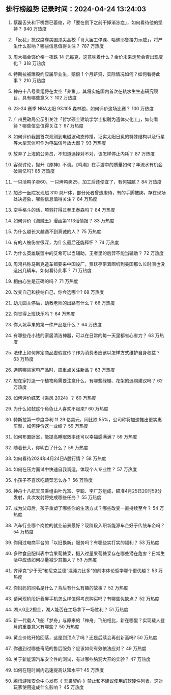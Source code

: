 
## 排行榜趋势 记录时间：2024-04-24 13:24:03
  
  1. 蔡磊舌头和下嘴唇已萎缩，称「要在倒下之前干掉渐冻症」，如何看待他的坚持？ 940 万热度
    
  2. 「反犹」抗议席卷美国顶尖高校「哥大罢工停课、哈佛耶鲁接力示威」，将产生什么影响？哪些信息值得关注？ 787 万热度
    
  3. 周大福金饰价格一夜跌 14 元每克，这意味着什么？金价未来走势会否出现变化？ 318 万热度
    
  4. 特斯拉被曝毁约应届毕业生，赔偿 1 个月薪资，实际情况如何？如何看待此事？ 210 万热度
    
  5. 神舟十八号乘组将在太空「养鱼」，其将实施国内首次在轨水生生态研究项目，具有哪些意义？ 102 万热度
    
  6. 23-24 赛季 NBA太阳 93:105 森林狼，如何评价这场比赛？ 100 万热度
    
  7. 广州民政局公示引关注「哲学硕士建筑学学士拟聘为遗体火化工」，如何看待？哪些信息值得关注？ 97 万热度
    
  8. 如何评价我国首次观测到电磁波动态传播，证实太阳日冕的特殊结构以及行星等大型天体可作为电磁信号放大器？ 93 万热度
    
  9. 放弃了上海的公务员，不知道选择对不对，该怎样停止内耗？ 87 万热度
    
  10. 客观讨论，抛开《原神》不谈。《鸣潮》在手游中的质量如何？年流水有机会破百亿吗? 85 万热度
    
  11. 一只活鸭子卖60，一只烤鸭卖25，加工后还便宜了，有何猫腻？ 84 万热度
    
  12. 加沙一医院发现超 310 具尸体，部分死者曾遭虐待，有的手脚被绑，存在现场处决迹象，哪些信息值得关注？ 84 万热度
    
  13. 空手格斗的话，项羽打得过拳王泰森吗？ 84 万热度
    
  14. 如何评价《海贼王》漫画第1113话情报？ 83 万热度
    
  15. 为什么越长大越遇不到真诚的人？ 75 万热度
    
  16. 有的人被伤害很深，为什么最后还能释怀？ 74 万热度
    
  17. 为什么英雄联盟中的艾希可以当辅助，王者里的后羿不能当辅助？ 72 万热度
    
  18. 周鸿祎称马斯克造车都要来中国设厂，贾跃亭带着图纸到美国那么长时间也没造出几辆车，如何看待此事？ 71 万热度
    
  19. 相由心生是正确的吗？ 71 万热度
    
  20. 改变自己和接纳自己，你会选哪个? 68 万热度
    
  21. 幼儿园关停后，幼教老师的出路有什么？ 66 万热度
    
  22. 你觉得上班快乐吗？ 64 万热度
    
  23. 你入坑苹果的第一件产品是什么？ 64 万热度
    
  24. 有哪些花小钱的家居清洁神器，可以在日常的每一天里都省心省力？ 63 万热度
    
  25. 法律上如何界定商品虚假宣传？作为消费者应该以怎样方式维护自身权益？ 63 万热度
    
  26. 选购哪些家电产品时，应重点关注新品？ 63 万热度
    
  27. 想在家打造一个植物角需要注意什么，有哪些绿植、花架的选购建议吗？ 62 万热度
    
  28. 如何评价综艺《乘风 2024》？ 60 万热度
    
  29. 为什么如懿这个角色让人喜欢不起来? 60 万热度
    
  30. 特斯拉第一季度净利 11.29 亿美元，同比跌 55%，公司称将加速推出更实惠车型，如何评价这一业绩？ 59 万热度
    
  31. 如何布置卧室，能提高睡眠效率还可以幸福感满满？ 59 万热度
    
  32. 随着长大，你明白了什么？ 59 万热度
    
  33. 如何看待2024年4月24日A股行情？ 58 万热度
    
  34. 如何在压力面试中快速自我调适，体现个人专业性？ 57 万热度
    
  35. 小孩子不喜欢吃蔬菜怎么办？ 56 万热度
    
  36. 神舟十八航天员乘组由叶光富、李聪、李广苏组成，瞄准4月25日20时59分发射，此次发射将完成哪些任务？ 55 万热度
    
  37. 成为父母后，孩子重塑了哪些你的生活方式？哪些改变一直持续至今？ 54 万热度
    
  38. 汽车行业哪个岗位的就业前景最好？现阶段入职新能源车企好于传统车企吗？ 54 万热度
    
  39. 你用过电商平台的「以旧换新」服务吗？有哪些实打实的福利？ 53 万热度
    
  40. 多种食品配料表中含果葡糖浆，摄入过量果葡糖浆存在哪些潜在危害？日常生活中应该如何尽量减少其摄入？ 53 万热度
    
  41. 齐泽克“少于无”和尼克兰德“混沌力比多”的前本体论哲学哪个更优越？ 53 万热度
    
  42. 你妈妈的网名是什么？背后有什么有趣的故事？ 52 万热度
    
  43. 请问现阶段折叠屏手机怎么样值得考虑购买吗？有哪些优缺点？ 52 万热度
    
  44. 湖人0比2掘金，湖人能否在主场拿下一场胜利？ 51 万热度
    
  45. 新一代载人飞船「梦舟」与原来的「神舟」飞船相比，新在哪里？实现载人登月的重要意义有哪些？ 50 万热度
    
  46. 黄金价格开始回落，这是到顶点了吗？还是后续会再创新高吗? 50 万热度
    
  47. 你遇到过哪些奇葩的售后服务？应该如何有效依法应对？ 49 万热度
    
  48. 关于新能源汽车安全性的测试，有过哪些脑洞大开的实验？ 47 万热度
    
  49. 如何在短时间内迅速提高认知水平? 45 万热度
    
  50. 腾讯游戏安全中心发布《 无畏契约 》禁止和不建议使用的软硬件列表，这对玩家使用造成什么影响？ 45 万热度
    